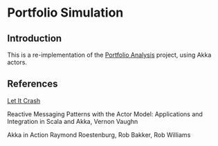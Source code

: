 # Portfolio Simulation

## Introduction

This is a re-implementation of the [Portfolio Analysis](https://github.com/shafiquejamal/portfolioanalysis) project, using Akka actors. 

## References

[Let It Crash](http://letitcrash.com/post/30165507578/shutdown-patterns-in-akka-2)

Reactive Messaging Patterns with the Actor Model: Applications and Integration in Scala and Akka, Vernon Vaughn

Akka in Action Raymond Roestenburg, Rob Bakker, Rob Williams